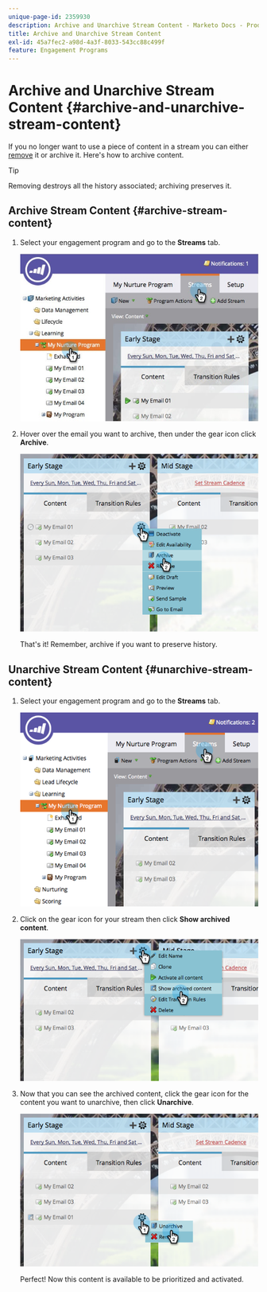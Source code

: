 ```yaml
---
unique-page-id: 2359930
description: Archive and Unarchive Stream Content - Marketo Docs - Product Documentation
title: Archive and Unarchive Stream Content
exl-id: 45a7fec2-a98d-4a3f-8033-543cc88c499f
feature: Engagement Programs
---
```

# Archive and Unarchive Stream Content {#archive-and-unarchive-stream-content}

If you no longer want to use a piece of content in a stream you can either [remove](/help/marketo/product-docs/email-marketing/drip-nurturing/using-stream-content/remove-stream-content.md) it or archive it. Here's how to archive content.

>[!TIP]
>
>Removing destroys all the history associated; archiving preserves it.

## Archive Stream Content {#archive-stream-content}

1. Select your engagement program and go to the **Streams** tab.

   ![](assets/cloneasteam-4.jpg)

1. Hover over the email you want to archive, then under the gear icon click **Archive**.

   ![](assets/image2014-9-15-17-3a42-3a7.png)

   That's it! Remember, archive if you want to preserve history.

## Unarchive Stream Content {#unarchive-stream-content}

1. Select your engagement program and go to the **Streams** tab.

   ![](assets/image2014-9-15-17-3a42-3a11.png)

1. Click on the gear icon for your stream then click **Show archived content**.

   ![](assets/image2014-9-15-17-3a42-3a15.png)

1. Now that you can see the archived content, click the gear icon for the content you want to unarchive, then click **Unarchive**.

   ![](assets/image2014-9-15-17-3a42-3a24.png)

   Perfect! Now this content is available to be prioritized and activated.
